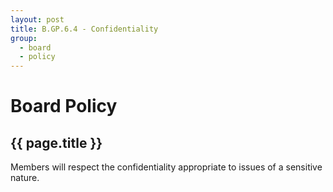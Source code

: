 ```yaml
---
layout: post
title: B.GP.6.4 - Confidentiality
group:
  - board
  - policy
---
```


# Board Policy
## {{ page.title }}

Members will respect the confidentiality appropriate to issues of a sensitive nature.
